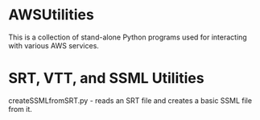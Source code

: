# AWSUtilities
This is a collection of stand-alone Python programs used for interacting with various AWS services.   


# SRT, VTT, and SSML Utilities

createSSMLfromSRT.py - reads an SRT file and creates a basic SSML file from it.
